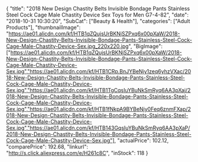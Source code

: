 {
	"title": "2018 New Design Chastity Belts Invisible Bondage Pants Stainless Steel Cock Cage Male Chastity Device Sex Toys for Men G7-4-82",
	"date": "2018-10-31 10:30:20",
	"SubCat": ["Beauty & Health"],
	"categories": ["Adult Products"],
	"thumbnailImage": "https://ae01.alicdn.com/kf/HTB1qZQujsUrBKNjSZPxq6x00pXaW/2018-New-Design-Chastity-Belts-Invisible-Bondage-Pants-Stainless-Steel-Cock-Cage-Male-Chastity-Device-Sex.jpg_220x220.jpg",
	"BigImage": ["https://ae01.alicdn.com/kf/HTB1qZQujsUrBKNjSZPxq6x00pXaW/2018-New-Design-Chastity-Belts-Invisible-Bondage-Pants-Stainless-Steel-Cock-Cage-Male-Chastity-Device-Sex.jpg","https://ae01.alicdn.com/kf/HTB1CRp.BnJYBeNjy1zeq6yhzVXac/2018-New-Design-Chastity-Belts-Invisible-Bondage-Pants-Stainless-Steel-Cock-Cage-Male-Chastity-Device-Sex.jpg","https://ae01.alicdn.com/kf/HTB1TgCqsIuYBuNkSmRyq6AA3pXaj/2018-New-Design-Chastity-Belts-Invisible-Bondage-Pants-Stainless-Steel-Cock-Cage-Male-Chastity-Device-Sex.jpg","https://ae01.alicdn.com/kf/HTB1fNkpA9BYBeNjy0Feq6znmFXap/2018-New-Design-Chastity-Belts-Invisible-Bondage-Pants-Stainless-Steel-Cock-Cage-Male-Chastity-Device-Sex.jpg","https://ae01.alicdn.com/kf/HTB143GqsIuYBuNkSmRyq6AA3pXaP/2018-New-Design-Chastity-Belts-Invisible-Bondage-Pants-Stainless-Steel-Cock-Cage-Male-Chastity-Device-Sex.jpg"],
	"actualPrice": 102.12,
	"comparePrice": 192.68,
	"linkurl": "http://s.click.aliexpress.com/e/H261c8C",
	"inStock": 118
}
